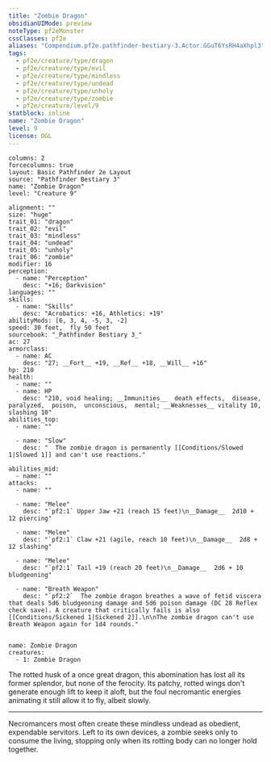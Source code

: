 ```yaml
---
title: "Zombie Dragon"
obsidianUIMode: preview
noteType: pf2eMonster
cssClasses: pf2e
aliases: "Compendium.pf2e.pathfinder-bestiary-3.Actor.GGuT6YsRH4aXhpl3" 
tags:
  - pf2e/creature/type/dragon
  - pf2e/creature/type/evil
  - pf2e/creature/type/mindless
  - pf2e/creature/type/undead
  - pf2e/creature/type/unholy
  - pf2e/creature/type/zombie
  - pf2e/creature/level/9
statblock: inline
name: "Zombie Dragon"
level: 9
license: OGL
---
```


```statblock
columns: 2
forcecolumns: true
layout: Basic Pathfinder 2e Layout
source: "Pathfinder Bestiary 3"
name: "Zombie Dragon"
level: "Creature 9"

alignment: ""
size: "huge"
trait_01: "dragon"
trait_02: "evil"
trait_03: "mindless"
trait_04: "undead"
trait_05: "unholy"
trait_06: "zombie"
modifier: 16
perception:
  - name: "Perception"
    desc: "+16; Darkvision"
languages: ""
skills:
  - name: "Skills"
    desc: "Acrobatics: +16, Athletics: +19"
abilityMods: [6, 3, 4, -5, 3, -2]
speed: 30 feet,  fly 50 feet
sourcebook: "_Pathfinder Bestiary 3_"
ac: 27
armorclass:
  - name: AC
    desc: "27; __Fort__ +19, __Ref__ +18, __Will__ +16"
hp: 210
health:
  - name: ""
  - name: HP
    desc: "210, void healing; __Immunities__  death effects,  disease,  paralyzed,  poison,  unconscious,  mental; __Weaknesses__ vitality 10, slashing 10"
abilities_top:
  - name: ""

  - name: "Slow"
    desc: "  The zombie dragon is permanently [[Conditions/Slowed 1|Slowed 1]] and can't use reactions."

abilities_mid:
  - name: ""
attacks:
  - name: ""

  - name: "Melee"
    desc: "`pf2:1` Upper Jaw +21 (reach 15 feet)\n__Damage__  2d10 + 12 piercing"

  - name: "Melee"
    desc: "`pf2:1` Claw +21 (agile, reach 10 feet)\n__Damage__  2d8 + 12 slashing"

  - name: "Melee"
    desc: "`pf2:1` Tail +19 (reach 20 feet)\n__Damage__  2d6 + 10 bludgeoning"

  - name: "Breath Weapon"
    desc: "`pf2:2`  The zombie dragon breathes a wave of fetid viscera that deals 5d6 bludgeoning damage and 5d6 poison damage (DC 28 Reflex check save). A creature that critically fails is also [[Conditions/Sickened 1|Sickened 2]].\n\nThe zombie dragon can't use Breath Weapon again for 1d4 rounds."
 
```

```encounter-table
name: Zombie Dragon
creatures:
  - 1: Zombie Dragon
```



The rotted husk of a once great dragon, this abomination has lost all its former splendor, but none of the ferocity. Its patchy, rotted wings don't generate enough lift to keep it aloft, but the foul necromantic energies animating it still allow it to fly, albeit slowly.

* * *

Necromancers most often create these mindless undead as obedient, expendable servitors. Left to its own devices, a zombie seeks only to consume the living, stopping only when its rotting body can no longer hold together.
